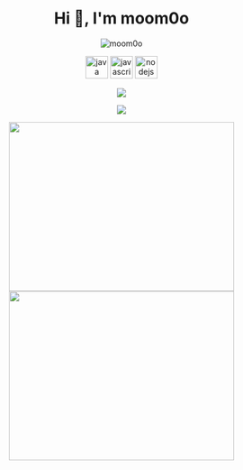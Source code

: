 <h1 align="center">Hi 👋, I'm moom0o</h1>
<p align="center"> <img src="https://komarev.com/ghpvc/?username=moom0o" alt="moom0o" /> </p>

<p align="center"><img src="https://devicons.github.io/devicon/devicon.git/icons/java/java-original-wordmark.svg" alt="java" width="40" height="40"/> 
  <img src="https://devicons.github.io/devicon/devicon.git/icons/javascript/javascript-original.svg" alt="javascript" width="40" height="40"/> 
  <img src="https://devicons.github.io/devicon/devicon.git/icons/nodejs/nodejs-original-wordmark.svg" alt="nodejs" width="40" height="40"/></p>

<p align="center"><img align="center" src="https://github-readme-stats.vercel.app/api/top-langs/?username=moom0o&layout=compact&theme=dark"></p>
                         
<p align="center"><img align="center" src="https://github-readme-stats.vercel.app/api?username=moom0o&show_icons=true&theme=dark"></p>

<p align="center"><a href="https://wakatime.com"><img src="https://wakatime.com/share/@45e58dd6-2999-40ed-92a0-25d5007f3943/d86f28cf-5f54-4b66-9576-b18a3f14f4e1.png" width="400" height="300" /></a> 
<a href="https://wakatime.com"><img src="https://wakatime.com/share/@45e58dd6-2999-40ed-92a0-25d5007f3943/04614db0-5013-478a-833b-8ec26fc1d8a3.png" width="400" height="300" /></a>
</p>
